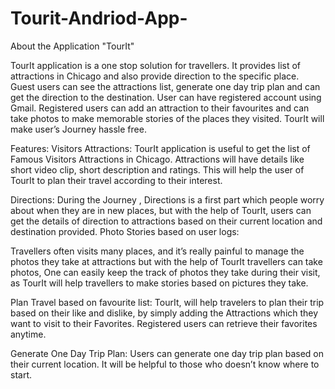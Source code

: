 # Tourit-Andriod-App-

About the Application "TourIt"

TourIt application is a one stop solution for travellers. It provides list of attractions in Chicago and also provide direction to the specific place. Guest users can see the attractions list, generate one day trip plan and can get the direction to the destination. User can have registered account using Gmail. Registered users can add an attraction to their favourites and can take photos to make memorable stories of the places they visited. TourIt will make user’s Journey hassle free.

Features:
Visitors Attractions: TourIt application is useful to get the list of Famous Visitors Attractions in Chicago. Attractions will have details like short video clip, short description and ratings. This will help the user of TourIt to plan their travel according to their interest.

Directions: During the Journey , Directions is a first part which people worry about when they are in new places, but with the help of TourIt, users can get the details of direction to attractions based on their current location and destination provided. Photo Stories based on user logs:

Travellers often visits many places, and it’s really painful to manage the photos they take at attractions but with the help of TourIt travellers can take photos, One can easily keep the track of photos they take during their visit, as TourIt will help travellers to make stories based on pictures they take.

Plan Travel based on favourite list: TourIt, will help travelers to plan their trip based on their like and dislike, by simply adding the Attractions which they want to visit to their Favorites. Registered users can retrieve their favorites anytime.

Generate One Day Trip Plan: Users can generate one day trip plan based on their current location. It will be helpful to those who doesn’t know where to start.